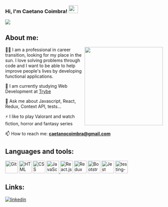 <h3 align="left">Hi, I'm Caetano Coimbra! <img height="25" src="https://raw.githubusercontent.com/kaueMarques/kaueMarques/master/hi.gif" width="30px"></h1>
<img align="center" src="https://readme-typing-svg.herokuapp.com?size=30&duration=4000&color=41ADFB&center=falso&vCenter=falso&width=650&height=90&lines=Welcome+to+my+profile+on+Github;I'm+a+web+development+student">

<!-- <h4 align="center"> 💻 Software Development | Web Development Student</h4> -->

## About me: 

<!-- <img align="right" src="https://i.pinimg.com/originals/18/a4/94/18a4949fc9c8067172d3b96e302e7097.gif" height="250"/> -->
<img align="right" src="https://i.imgur.com/7SAihHV.gif" height="250"/>


👩‍💻 I am a professional in career transition, looking for my place in the sun. I love solving problems through code and I want to be able to help improve people's lives by developing functional applications.

🧠 I am currently studying Web Development at [Trybe](https://www.betrybe.com/)

💬 Ask me about Javascript, React, Redux, Context API, tests...

⚡ I like to play Valorant and watch fiction, horror and fantasy series

📫 How to reach me: **caetanocoimbra@gmail.com**
  

## Languages and tools:

<p align="left"> 
  <a href="https://icons8.com/icon/20906/git" target="_blank"><img title="Git" height="40" src="https://img.icons8.com/color/48/000000/git.png"/></a>
  <a href="https://icons8.com/icon/20909/html-5" target="_blank"><img title="HTML" height="40" src="https://img.icons8.com/color/48/000000/html-5--v1.png"/></a>
  <a href="https://icons8.com/icon/21278/css3" target="_blank"><img title="CSS" height="40" src="https://img.icons8.com/color/48/000000/css3.png"/></a>
  <a href="https://icons8.com/icon/tGvHBPJaKqEd/javascript" target="_blank"><img title="JavaScript" height="40" src="https://img.icons8.com/color/48/000000/javascript--v2.png" />
  </a>
  <a href="https://icons8.com/icon/t5K2CR8feVdX/react" target="_blank"><img title="React.js" width="40" src="https://img.icons8.com/officel/80/000000/react.png" width="48px" /></a>
  <a href="https://icons8.com/icon/jD-fJzVguBmw/redux"><img title="Redux" height="40" src="https://img.icons8.com/color/48/000000/redux.png" /></a>
  <a href="https://icons8.com/icon/84710/bootstrap" target="_blank"><img title="Bootstrap" height="40" src="https://img.icons8.com/color/48/000000/bootstrap.png" /></a>
  <a href="https://icons8.com/icon/bp24DwGXJDyT/jest-can-collect-code-coverage-information-from-entire-projects"><img title="Jest" height="40" src="https://img.icons8.com/external-tal-revivo-color-tal-revivo/48/000000/external-jest-can-collect-code-coverage-information-from-entire-projects-logo-color-tal-revivo.png"/></a>
  <a href="https://imgbb.com/"><img title="React Testing Library" height="40" src="https://i.ibb.co/njDnkQq/testing-library.png" alt="testing-library"></a>
</p>
   
## Links:  

[![linkedin](https://img.shields.io/badge/linkedin-0A66C2?style=for-the-badge&logo=linkedin&logoColor=white)](https://www.linkedin.com/in/caetano-coimbra-826b34192/)
